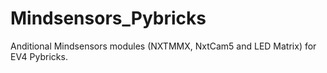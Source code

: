 # Mindsensors_Pybricks
Anditional Mindsensors modules (NXTMMX, NxtCam5 and LED Matrix) for EV4 Pybricks.
